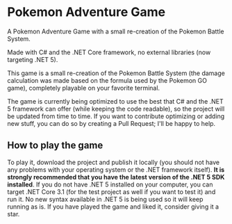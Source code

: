 # Pokemon Adventure Game
A Pokemon Adventure Game with a small re-creation of the Pokemon Battle System.

Made with C# and the .NET Core framework, no external libraries (now targeting .NET 5).

This game is a small re-creation of the Pokemon Battle System (the damage calculation was made based on the formula used by the Pokemon GO game), completely playable on your favorite terminal. 

The game is currently being optimized to use the best that C# and the .NET 5 framework can offer (while keeping the code readable), so the project will be updated from time to time. If you want to contribute optimizing or adding new stuff, you can do so by creating a Pull Request; I'll be happy to help.

## How to play the game

To play it, download the project and publish it locally (you should not have any problems with your operating system or the .NET framework itself). **It is strongly recommended that you have the latest version of the .NET 5 SDK installed**. If you do not have .NET 5 installed on your computer, you can target .NET Core 3.1 (for the test project as well if you want to test it) and run it. No new syntax available in .NET 5 is being used so it will keep running as is. If you have played the game and liked it, consider giving it a star.
